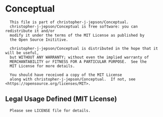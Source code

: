# Conceptual


      This file is part of christopher-j-jepson/Conceptual. 
      christopher-j-jepson/Conceptual is free software: you can redistribute it and/or
      modify it under the terms of the MIT License as published by
      the Open Source Inititive.
      
      christopher-j-jepson/Conceptual is distributed in the hope that it will be useful,
      but WITHOUT ANY WARRANTY; without even the implied warranty of 
      MERCHANTABILITY or FITNESS FOR A PARTICULAR PURPOSE.  See the 
      MIT License for more details.
      
      You should have received a copy of the MIT License 
      along with christopher-j-jepson/Conceptual.  If not, see <https://opensource.org/licenses/MIT>.



   ## Legal Usage Defined (MIT License)   
   
      Please see LICENSE file for details.
